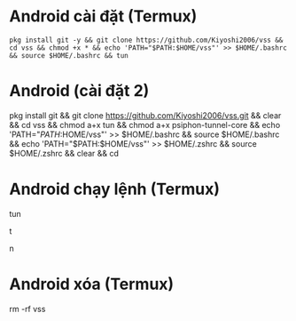 # Android cài đặt (Termux)

    pkg install git -y && git clone https://github.com/Kiyoshi2006/vss && cd vss && chmod +x * && echo 'PATH="$PATH:$HOME/vss"' >> $HOME/.bashrc && source $HOME/.bashrc && tun

# Android (cài đặt 2)

   pkg install git && git clone https://github.com/Kiyoshi2006/vss.git && clear && cd vss && chmod a+x tun && chmod a+x psiphon-tunnel-core && echo 'PATH="$PATH:$HOME/vss"' >> $HOME/.bashrc && source $HOME/.bashrc && echo 'PATH="$PATH:$HOME/vss"' >> $HOME/.zshrc && source $HOME/.zshrc && clear && cd

# Android chạy lệnh (Termux)

   tun

   t

   n
# Android xóa (Termux)

   rm -rf vss
